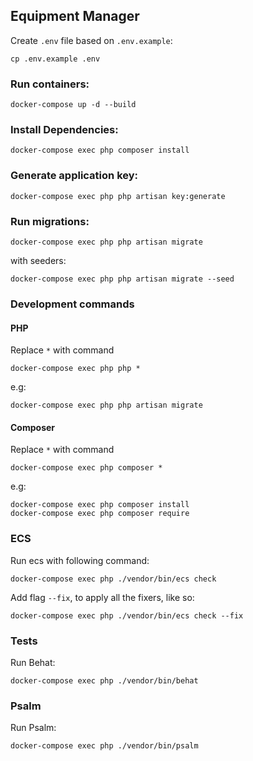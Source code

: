 ## Equipment Manager
Create `.env` file based on `.env.example`:
```shell script
cp .env.example .env
```

### Run containers:
```shell script
docker-compose up -d --build
```

### Install Dependencies:
```shell script
docker-compose exec php composer install 
```

### Generate application key:
```shell script 
docker-compose exec php php artisan key:generate
```

### Run migrations:
```shell script
docker-compose exec php php artisan migrate
```
with seeders:
```shell script
docker-compose exec php php artisan migrate --seed
```

### Development commands
#### PHP
Replace `*` with command
```shell script
docker-compose exec php php *
```
e.g:
```shell script
docker-compose exec php php artisan migrate
```

#### Composer
Replace `*` with command
```shell script
docker-compose exec php composer *
```
e.g:
```shell script
docker-compose exec php composer install 
docker-compose exec php composer require
```

### ECS
Run ecs with following command:
```shell script
docker-compose exec php ./vendor/bin/ecs check
```
Add flag `--fix`, to apply all the fixers, like so:
```shell script
docker-compose exec php ./vendor/bin/ecs check --fix
```

### Tests
Run Behat:
```shell script
docker-compose exec php ./vendor/bin/behat
```

### Psalm
Run Psalm:
```shell script
docker-compose exec php ./vendor/bin/psalm
```
